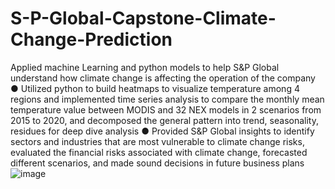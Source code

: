 # S-P-Global-Capstone-Climate-Change-Prediction
Applied machine Learning and python models to help S&P Global understand how climate change is affecting the operation of the company
●	Utilized python to build heatmaps to visualize temperature among 4 regions and implemented time series analysis to compare the monthly mean temperature value between MODIS and 32 NEX models in 2 scenarios from 2015 to 2020, and decomposed the general pattern into trend, seasonality, residues for deep dive analysis
●	Provided S&P Global insights to identify sectors and industries that are most vulnerable to climate change risks, evaluated the financial risks associated with climate change, forecasted different scenarios, and made sound decisions in future business plans
![image](https://user-images.githubusercontent.com/106794981/227741250-f14aed2e-e109-4fb5-bf64-c63a669e71ac.png)
